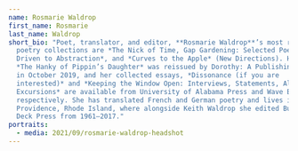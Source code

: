 ```yaml
---
name: Rosmarie Waldrop
first_name: Rosmarie
last_name: Waldrop
short_bio: "Poet, translator, and editor, **Rosmarie Waldrop**’s most recent
  poetry collections are *The Nick of Time, Gap Gardening: Selected Poems,
  Driven to Abstraction*, and *Curves to the Apple* (New Directions). Her novel
  *The Hanky of Pippin’s Daughter* was reissued by Dorothy: A Publishing Project
  in October 2019, and her collected essays, *Dissonance (if you are
  interested)* and *Keeping the Window Open: Interviews, Statements, Alarms,
  Excursions* are available from University of Alabama Press and Wave Books
  respectively. She has translated French and German poetry and lives in
  Providence, Rhode Island, where alongside Keith Waldrop she edited Burning
  Deck Press from 1961–2017."
portraits:
  - media: 2021/09/rosmarie-waldrop-headshot
---
```

